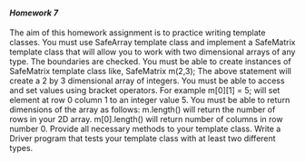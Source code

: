 #### _Homework 7_
The aim of this homework assignment is to practice writing template classes. You must use SafeArray template class and implement a SafeMatrix template class that will allow you to work with two dimensional arrays of any type. The boundaries are checked. You must be able to create instances of SafeMatrix template class like, 
SafeMatrix<int> m(2,3); 
The above statement will create a 2 by 3 dimensional array of integers. You must be able to access and set values using bracket operators. For example m[0][1] = 5; will set element at row 0 column 1 to an integer value 5. You must be able to return dimensions of the array as follows: m.length() will return the number of rows in your 2D array. m[0].length() will return number of columns in row number 0. Provide all necessary methods to your template class. Write a Driver program that tests your template class with at least two different types.
